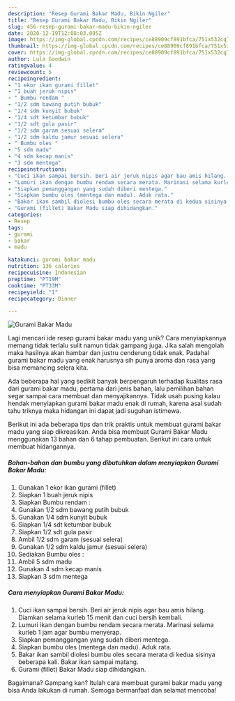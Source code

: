 ```yaml
---
description: "Resep Gurami Bakar Madu, Bikin Ngiler"
title: "Resep Gurami Bakar Madu, Bikin Ngiler"
slug: 456-resep-gurami-bakar-madu-bikin-ngiler
date: 2020-12-19T12:08:03.095Z
image: https://img-global.cpcdn.com/recipes/ce88909cf891bfca/751x532cq70/gurami-bakar-madu-foto-resep-utama.jpg
thumbnail: https://img-global.cpcdn.com/recipes/ce88909cf891bfca/751x532cq70/gurami-bakar-madu-foto-resep-utama.jpg
cover: https://img-global.cpcdn.com/recipes/ce88909cf891bfca/751x532cq70/gurami-bakar-madu-foto-resep-utama.jpg
author: Lula Goodwin
ratingvalue: 4
reviewcount: 5
recipeingredient:
- "1 ekor ikan gurami fillet"
- "1 buah jeruk nipis"
- " Bumbu rendam "
- "1/2 sdm bawang putih bubuk"
- "1/4 sdm kunyit bubuk"
- "1/4 sdt ketumbar bubuk"
- "1/2 sdt gula pasir"
- "1/2 sdm garam sesuai selera"
- "1/2 sdm kaldu jamur sesuai selera"
- " Bumbu oles "
- "5 sdm madu"
- "4 sdm kecap manis"
- "3 sdm mentega"
recipeinstructions:
- "Cuci ikan sampai bersih. Beri air jeruk nipis agar bau amis hilang. Diamkan selama kurleb 15 menit dan cuci bersih kembali."
- "Lumuri ikan dengan bumbu rendam secara merata. Marinasi selama kurleb 1 jam agar bumbu menyerap."
- "Siapkan pemanggangan yang sudah diberi mentega."
- "Siapkan bumbu oles (mentega dan madu). Aduk rata."
- "Bakar ikan sambil diolesi bumbu oles secara merata di kedua sisinya beberapa kali. Bakar ikan sampai matang."
- "Gurami (fillet) Bakar Madu siap dihidangkan."
categories:
- Resep
tags:
- gurami
- bakar
- madu

katakunci: gurami bakar madu 
nutrition: 136 calories
recipecuisine: Indonesian
preptime: "PT19M"
cooktime: "PT33M"
recipeyield: "1"
recipecategory: Dinner

---
```



![Gurami Bakar Madu](https://img-global.cpcdn.com/recipes/ce88909cf891bfca/751x532cq70/gurami-bakar-madu-foto-resep-utama.jpg)

Lagi mencari ide resep gurami bakar madu yang unik? Cara menyiapkannya memang tidak terlalu sulit namun tidak gampang juga. Jika salah mengolah maka hasilnya akan hambar dan justru cenderung tidak enak. Padahal gurami bakar madu yang enak harusnya sih punya aroma dan rasa yang bisa memancing selera kita.



Ada beberapa hal yang sedikit banyak berpengaruh terhadap kualitas rasa dari gurami bakar madu, pertama dari jenis bahan, lalu pemilihan bahan segar sampai cara membuat dan menyajikannya. Tidak usah pusing kalau hendak menyiapkan gurami bakar madu enak di rumah, karena asal sudah tahu triknya maka hidangan ini dapat jadi suguhan istimewa.


Berikut ini ada beberapa tips dan trik praktis untuk membuat gurami bakar madu yang siap dikreasikan. Anda bisa membuat Gurami Bakar Madu menggunakan 13 bahan dan 6 tahap pembuatan. Berikut ini cara untuk membuat hidangannya.

<!--inarticleads1-->

##### Bahan-bahan dan bumbu yang dibutuhkan dalam menyiapkan Gurami Bakar Madu:

1. Gunakan 1 ekor ikan gurami (fillet)
1. Siapkan 1 buah jeruk nipis
1. Siapkan  Bumbu rendam :
1. Gunakan 1/2 sdm bawang putih bubuk
1. Gunakan 1/4 sdm kunyit bubuk
1. Siapkan 1/4 sdt ketumbar bubuk
1. Siapkan 1/2 sdt gula pasir
1. Ambil 1/2 sdm garam (sesuai selera)
1. Gunakan 1/2 sdm kaldu jamur (sesuai selera)
1. Sediakan  Bumbu oles :
1. Ambil 5 sdm madu
1. Gunakan 4 sdm kecap manis
1. Siapkan 3 sdm mentega




<!--inarticleads2-->

##### Cara menyiapkan Gurami Bakar Madu:

1. Cuci ikan sampai bersih. Beri air jeruk nipis agar bau amis hilang. Diamkan selama kurleb 15 menit dan cuci bersih kembali.
1. Lumuri ikan dengan bumbu rendam secara merata. Marinasi selama kurleb 1 jam agar bumbu menyerap.
1. Siapkan pemanggangan yang sudah diberi mentega.
1. Siapkan bumbu oles (mentega dan madu). Aduk rata.
1. Bakar ikan sambil diolesi bumbu oles secara merata di kedua sisinya beberapa kali. Bakar ikan sampai matang.
1. Gurami (fillet) Bakar Madu siap dihidangkan.




Bagaimana? Gampang kan? Itulah cara membuat gurami bakar madu yang bisa Anda lakukan di rumah. Semoga bermanfaat dan selamat mencoba!
